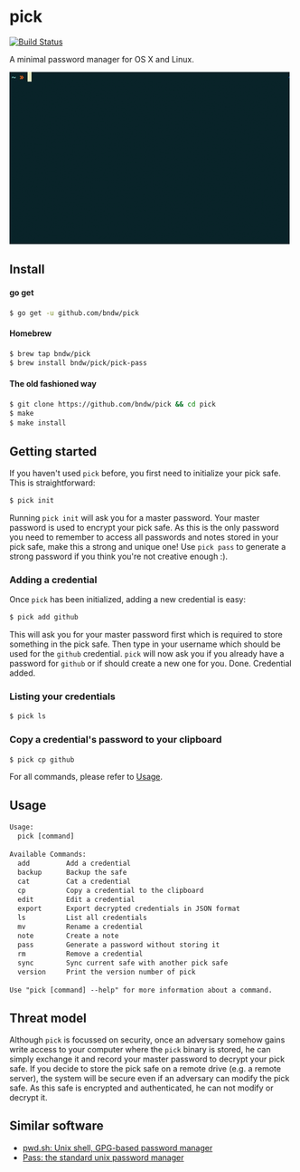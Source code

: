 pick
====
[![Build Status](https://travis-ci.org/bndw/pick.svg?branch=master)](https://travis-ci.org/bndw/pick)

A minimal password manager for OS X and Linux.

![demo](./demo.gif)

## Install

#### go get
```sh
$ go get -u github.com/bndw/pick
```

#### Homebrew
```sh
$ brew tap bndw/pick
$ brew install bndw/pick/pick-pass
```

#### The old fashioned way
```sh
$ git clone https://github.com/bndw/pick && cd pick
$ make
$ make install
```

## Getting started

If you haven't used `pick` before, you first need to initialize your pick safe. This is straightforward:
```sh
$ pick init
```
Running `pick init` will ask you for a master password. Your master password is used to encrypt your pick safe. As this is the only password you need to remember to access all passwords and notes stored in your pick safe, make this a strong and unique one! Use `pick pass` to generate a strong password if you think you're not creative enough :).

### Adding a credential

Once `pick` has been initialized, adding a new credential is easy:
```sh
$ pick add github
```
This will ask you for your master password first which is required to store something in the pick safe.
Then type in your username which should be used for the `github` credential.
`pick` will now ask you if you already have a password for `github` or if should create a new one for you.
Done. Credential added.

### Listing your credentials

```sh
$ pick ls
```

### Copy a credential's password to your clipboard

```sh
$ pick cp github
```

For all commands, please refer to [Usage](#usage).

## Usage
```
Usage:
  pick [command]

Available Commands:
  add         Add a credential
  backup      Backup the safe
  cat         Cat a credential
  cp          Copy a credential to the clipboard
  edit        Edit a credential
  export      Export decrypted credentials in JSON format
  ls          List all credentials
  mv          Rename a credential
  note        Create a note
  pass        Generate a password without storing it
  rm          Remove a credential
  sync        Sync current safe with another pick safe
  version     Print the version number of pick

Use "pick [command] --help" for more information about a command.
```

## Threat model

Although `pick` is focussed on security, once an adversary somehow gains write access to your computer where the `pick` binary is stored, he can simply exchange it and record your master password to decrypt your pick safe.
If you decide to store the pick safe on a remote drive (e.g. a remote server), the system will be secure even if an adversary can modify the pick safe. As this safe is encrypted and authenticated, he can not modify or decrypt it.

## Similar software
* [pwd.sh: Unix shell, GPG-based password manager](https://github.com/drduh/pwd.sh)
* [Pass: the standard unix password manager](https://www.passwordstore.org/)
